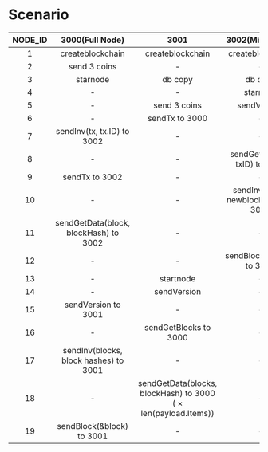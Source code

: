 # Scenario

| NODE_ID |            3000(Full Node)            |                               3001                                |           3002(Mine Node)            |
| :-----: | :-----------------------------------: | :---------------------------------------------------------------: | :----------------------------------: |
|    1    |           createblockchain            |                         createblockchain                          |           createblockchain           |
|    2    |             send 3 coins              |                                 -                                 |                  -                   |
|    3    |               starnode                |                              db copy                              |               db copy                |
|    4    |                   -                   |                                 -                                 |               starnode               |
|    5    |                   -                   |                           send 3 coins                            |             sendVersion              |
|    6    |                   -                   |                          sendTx to 3000                           |                  -                   |
|    7    |      sendInv(tx, tx.ID) to 3002       |                                 -                                 |                  -                   |
|    8    |                   -                   |                                 -                                 |    sendGetData(tx, txID) to 3000     |
|    9    |            sendTx to 3002             |                                 -                                 |                  -                   |
|   10    |                   -                   |                                 -                                 | sendInv(block, newblockHash) to 3000 |
|   11    | sendGetData(block, blockHash) to 3002 |                                 -                                 |                  -                   |
|   12    |                   -                   |                                 -                                 |      sendBlock(&block) to 3000       |
|   13    |                   -                   |                             startnode                             |                  -                   |
|   14    |                   -                   |                            sendVersion                            |                  -                   |
|   15    |          sendVersion to 3001          |                                 -                                 |                  -                   |
|   16    |                   -                   |                       sendGetBlocks to 3000                       |                  -                   |
|   17    | sendInv(blocks, block hashes) to 3001 |                                 -                                 |                  -                   |
|   18    |                   -                   | sendGetData(blocks, blockHash) to 3000<br>( × len(payload.Items)) |                  -                   |
|   19    |       sendBlock(&block) to 3001       |                                 -                                 |                  -                   |
